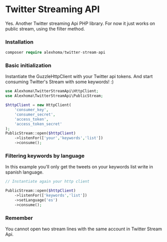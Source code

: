 # Twitter Streaming API
Yes. Another Twitter streaming Api PHP library. For now it just works on public stream, using the filter method.<br>

### Installation
```php
composer require alexhoma/twitter-stream-api
```

### Basic initialization
Instantiate the GuzzleHttpClient with your Twitter api tokens. And start consuming Twitter's Stream with some keywords! :)
```php
use Alexhoma\TwitterStreamApi\HttpClient;
use Alexhoma\TwitterStreamApi\PublicStream;

$httpClient = new HttpClient(
    'consumer_key',
    'consumer_secret',
    'access_token',
    'access_token_secret'
);
PublicStream::open($httpClient)
    ->listenFor(['your','keywords','list'])
    ->consume();
```

### Filtering keywords by language
In this example you'll only get the tweets on your keywords list write in spanish language. 
```php
// Instantiate again your http client

PublicStream::open($httpClient)
    ->listenFor(['keywords','list'])
    ->setLanguage('es')
    ->consume();
```

### Remember
You cannot open two stream lines with the same account in Twitter Stream Api.